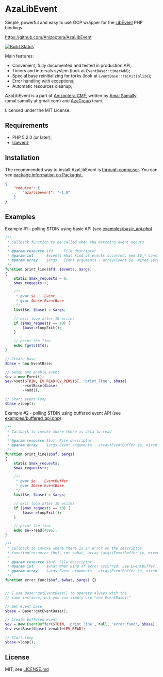 AzaLibEvent
===========

Simple, powerful and easy to use OOP wrapper for the [LibEvent](http://libevent.org/) PHP bindings.

https://github.com/Anizoptera/AzaLibEvent

[![Build Status](https://secure.travis-ci.org/Anizoptera/AzaLibEvent.png?branch=master)](http://travis-ci.org/Anizoptera/AzaLibEvent)

Main features:

* Convenient, fully documented and tested in production API;
* Timers and intervals system (look at `EventBase::timerAdd`);
* Special base reinitializing for forks (look at `EventBase::reinitialize`);
* Error handling with exceptions;
* Automatic resources cleanup;

AzaLibEvent is a part of [Anizoptera CMF](https://github.com/Anizoptera), written by [Amal Samally](http://azagroup.ru/#amal) (amal.samally at gmail.com) and [AzaGroup](http://azagroup.ru/) team.

Licensed under the MIT License.


Requirements
------------

* PHP 5.2.0 (or later);
* [libevent](http://php.net/libevent);


Installation
------------

The recommended way to install AzaLibEvent is [through composer](http://getcomposer.org).
You can see [package information on Packagist.](https://packagist.org/packages/aza/libevent)

```JSON
{
	"require": {
		"aza/libevent": "~1.0"
	}
}
```


Examples
--------

Example #1 - polling STDIN using basic API (see [examples/basic_api.php](examples/basic_api.php))

```php
/**
 * Callback function to be called when the matching event occurs
 *
 * @param resource $fd     File descriptor
 * @param int      $events What kind of events occurred. See EV_* constants
 * @param array    $args   Event arguments - array(Event $e, mixed $arg)
 */
function print_line($fd, $events, $args)
{
	static $max_requests = 0;
	$max_requests++;

	/**
	 * @var $e    Event
	 * @var $base EventBase
	 */
	list($e, $base) = $args;

	// exit loop after 10 writes
	if ($max_requests == 10) {
		$base->loopExit();
	}

	// print the line
	echo fgets($fd);
}

// Create base
$base = new EventBase;

// Setup and enable event
$ev = new Event();
$ev->set(STDIN, EV_READ|EV_PERSIST, 'print_line', $base)
		->setBase($base)
		->add();

// Start event loop
$base->loop();
```


Example #2 - polling STDIN using buffered event API (see [examples/buffered_api.php](examples/buffered_api.php))

```php
/**
 * Callback to invoke where there is data to read
 *
 * @param resource $buf  File descriptor
 * @param array    $args Event arguments - array(EventBuffer $e, mixed $arg)
 */
function print_line($buf, $args)
{
	static $max_requests;
	$max_requests++;

	/**
	 * @var $e    EventBuffer
	 * @var $base EventBase
	 */
	list($e, $base) = $args;

	// exit loop after 10 writes
	if ($max_requests == 10) {
		$base->loopExit();
	}

	// print the line
	echo $e->read(4096);
}

/**
 * Callback to invoke where there is an error on the descriptor.
 * function(resource $buf, int $what, array $args(EventBuffer $e, mixed $arg))
 *
 * @param resource $buf  File descriptor
 * @param int      $what What kind of error occurred. See EventBuffer::E_* constants
 * @param array    $args Event arguments - array(EventBuffer $e, mixed $arg)
 */
function error_func($buf, $what, $args) {}


// I use Base::getEventBase() to operate always with the
// same instance, but you can simply use "new EventBase()"

// Get event base
$base = Base::getEventBase();

// Create buffered event
$ev = new EventBuffer(STDIN, 'print_line', null, 'error_func', $base);
$ev->setBase($base)->enable(EV_READ);

// Start loop
$base->loop();
```


License
-------

MIT, see [LICENSE.md](LICENSE.md)

